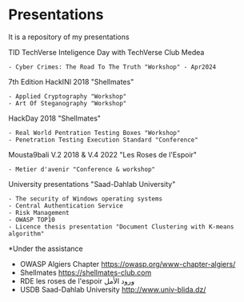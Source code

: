 # Presentations
It is a repository of my presentations


TID TechVerse Inteligence Day with TechVerse Club Medea

    - Cyber Crimes: The Road To The Truth "Workshop" - Apr2024
    
7th Edition HackINI 2018 "Shellmates"

    - Applied Cryptography "Workshop"
    - Art Of Steganography "Workshop"

HackDay 2018 "Shellmates"

    - Real World Pentration Testing Boxes "Workshop"
    - Penetration Testing Execution Standard "Conference"
    
Mousta9bali V.2 2018 & V.4 2022 "Les Roses de l'Espoir" 

    - Metier d'avenir "Conference & workshop"

University presentations "Saad-Dahlab University"

    - The security of Windows operating systems
    - Central Authentication Service 
    - Risk Management
    - OWASP TOP10
    - Licence thesis presentation "Document Clustering with K-means algorithm"
    
 *Under the assistance
 
 - OWASP Algiers Chapter    https://owasp.org/www-chapter-algiers/
 - Shellmates       https://shellmates-club.com
 - RDE les roses de l'espoir ورود الأمل  
 - USDB Saad-Dahlab University      http://www.univ-blida.dz/
